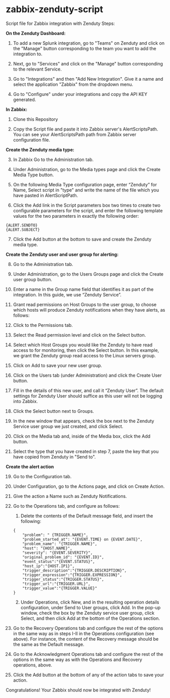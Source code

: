 # zabbix-zenduty-script
Script file for Zabbix integration with Zenduty
Steps:

**On the Zenduty Dashboard:**

1. To add a new Splunk integration, go to "Teams" on Zenduty and click on the "Manage" button corresponding to the team you want to add the integration to.

2. Next, go to "Services" and click on the "Manage" button corresponding to the relevant Service.

3. Go to "Integrations" and then "Add New Integration". Give it a name and select the application "Zabbix" from the dropdown menu.
4. Go to "Configure" under your integrations and copy the API KEY generated.

**In Zabbix:**

1. Clone this Repository

2. Copy the Script file and paste it into Zabbix server's AlertScriptsPath. You can see your AlertScriptsPath path from Zabbix server configuration file.

**Create the Zenduty media type:**

3. In Zabbix Go to the Administration tab.

4. Under Administration, go to the Media types page and click the Create Media Type button.

5. On the following Media Type configuration page, enter “Zenduty” for Name, Select script in "type" and write the name of the file which you have pasted in AlertScriptPath.

6. Click the Add link in the Script parameters box two times to create two configurable parameters for the script, and enter the following template values for the two parameters in exactly the following order:
  ```
  {ALERT.SENDTO}
  {ALERT.SUBJECT}
  ```
7. Click the Add button at the bottom to save and create the Zenduty media type.

**Create the Zenduty user and user group for alerting:**

8. Go to the Administration tab.

9. Under Administration, go to the Users Groups page and click the Create user group button.

10. Enter a name in the Group name field that identifies it as part of the integration. In this guide, we use “Zenduty Service”.

11. Grant read permissions on Host Groups to the user group, to choose which hosts will produce Zenduty notifications when they have alerts, as follows:
  1. Click to the Permissions tab.
  2. Select the Read permission level and click on the Select button.
  3. Select which Host Groups you would like the Zenduty to have read access to for monitoring, then click the Select button. In this example, we grant the Zenduty group read access to the Linux servers group.

12. Click on Add to save your new user group.

13. Click on the Users tab (under Administration) and click the Create User button.

14. Fill in the details of this new user, and call it “Zenduty User”. The default settings for Zenduty User should suffice as this user will not be logging into Zabbix.

15. Click the Select button next to Groups.

16. In the new window that appears, check the box next to the Zenduty Service user group we just created, and click Select.

17. Click on the Media tab and, inside of the Media box, click the Add button. 

18. Select the type that you have created in step 7, paste the key that you have copied from Zenduty in "Send to".

**Create the alert action**

19. Go to the Configuration tab.
20. Under Configuration, go to the Actions page, and click on Create Action.
21. Give the action a Name such as Zenduty Notifications.
22. Go to the Operations tab, and configure as follows:
    1. Delete the contents of the Default message field, and insert the following:
    ```
    {
        "problem": " {TRIGGER.NAME}",
        "problem_started_at": "{EVENT.TIME} on {EVENT.DATE}",
        "problem_name": "{TRIGGER.NAME}",
        "host": "{HOST.NAME}",
        "severity": "{EVENT.SEVERITY}",
        "original_problem_id": "{EVENT.ID}",
        "event_status":"{EVENT.STATUS}",
        "host_ip":"{HOST.IP1}",
        "trigger_description":"{TRIGGER.DESCRIPTION}",
        "trigger_expression":"{TRIGGER.EXPRESSION}",
        "trigger_status":"{TRIGGER.STATUS}",
        "trigger_url":"{TRIGGER.URL}",
        "trigger_value":"{TRIGGER.VALUE}"
    }
    ```
    2. Under Operations, click New, and in the resulting operation details configuration, under Send to User groups, click Add. In the pop-up window, check the box by the Zenduty service user group, click Select, and then click Add at the bottom of the Operations section.

23. Go to the Recovery Operations tab and configure the rest of the options in the same way as in steps I-II in the Operations configuration (see above). For instance, the content of the Recovery message should be the same as the Default message.

24. Go to the Acknowledgment Operations tab and configure the rest of the options in the same way as with the Operations and Recovery operations, above.

25. Click the Add button at the bottom of any of the action tabs to save your action.

Congratulations! Your Zabbix should now be integrated with Zenduty!


